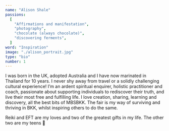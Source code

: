 ```yaml
---
name: "Alison Shale"
passions:
  [
    "Affirmations and manifestation",
    "photography",
    "chocolate (always chocolate)",
    "discovering ferments",
  ]
word: "Inspiration"
image: "./alison_portrait.jpg"
type: "bio"
number: 1
---
```


I was born in the UK, adopted Australia and I have now marinated in Thailand for 10 years. I never shy away from travel or a solidly challenging cultural experience! I’m an ardent spiritual enquirer, holistic practitioner and coach, passionate about supporting individuals to rediscover their truth, and live their most free and fulfilling life. I love creation, sharing, learning and discovery, all the best bits of MBSBKK. The fair is my way of surviving and thriving in BKK, whilst inspiring others to do the same.

Reiki and EFT are my loves and two of the greatest gifts in my life. The other two are my teens 💜

